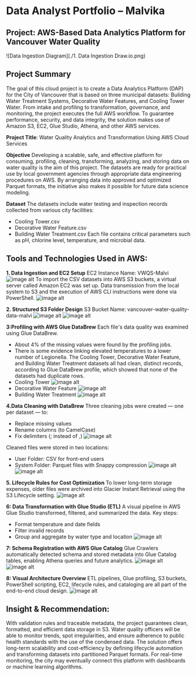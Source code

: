 # Data Analyst Portfolio – Malvika

## Project: AWS-Based Data Analytics Platform for Vancouver Water Quality
![Data Ingestion Diagram](./1. Data Ingestion Draw.io.png)

## Project Summary 
  The goal of this cloud project is to create a Data Analytics Platform (DAP) for the City of Vancouver that is based on three municipal datasets: Building Water Treatment Systems, Decorative Water Features, and Cooling Tower Water.  From intake and profiling to transformation, governance, and monitoring, the project executes the full AWS workflow.  To guarantee performance, security, and data integrity, the solution makes use of Amazon S3, EC2, Glue Studio, Athena, and other AWS services.

**Project Title**: Water Quality Analytics and Transformation Using AWS Cloud Services

**Objective**
Developing a scalable, safe, and effective platform for consuming, profiling, cleaning, transforming, analyzing, and storing data on water quality is the aim of this project.  The datasets are ready for practical use by local government agencies through appropriate data engineering procedures on AWS.  By arranging data into approved and optimized Parquet formats, the initiative also makes it possible for future data science modeling.

**Dataset**
The datasets include water testing and inspection records collected from various city facilities:
- Cooling Tower.csv
- Decorative Water Feature.csv
- Building Water Treatment.csv
Each file contains critical parameters such as pH, chlorine level, temperature, and microbial data.

## Tools and Technologies Used in AWS:
**1. Data Ingestion and EC2 Setup**
EC2 Instance Name: VWQS-Malvi
  ![image alt](https://github.com/Malvika3000/data-analyst-malvika/blob/fae437321d55f217c36db312be16b3ad9b627039/3.EC2.png)
To import the CSV datasets into AWS S3 buckets, a virtual server called Amazon EC2 was set up.  Data transmission from the local system to S3 and the execution of AWS CLI instructions were done via PowerShell.
![image alt](https://github.com/Malvika3000/data-analyst-malvika/blob/2f664b42d6f80b148aea9582483ae9d4c82e4887/4.%20Power%20Shell.png)

**2. Structured S3 Folder Design**
S3 Bucket Name: vancouver-water-quality-data-malvi
![image alt](https://github.com/Malvika3000/data-analyst-malvika/blob/2f664b42d6f80b148aea9582483ae9d4c82e4887/2.%20S3%20ss.png)
![image alt](https://github.com/Malvika3000/data-analyst-malvika/blob/2f664b42d6f80b148aea9582483ae9d4c82e4887/17.%20copy%20and%20paste.png)

**3:Profiling with AWS Glue DataBrew**
Each file's data quality was examined using Glue DataBrew.  
- About 4% of the missing values were found by the profiling jobs.
- There is some evidence linking elevated temperatures to a lower number of Legionella.
The Cooling Tower, Decorative Water Feature, and Building Water Treatment datasets all had clean, distinct records, according to Glue DataBrew profile, which showed that none of the datasets had duplicate rows.
- Cooling Tower
  ![image alt](https://github.com/Malvika3000/data-analyst-malvika/blob/2f664b42d6f80b148aea9582483ae9d4c82e4887/6.%20Data%20profiling.png)
- Decorative Water Feature
  ![image alt](https://github.com/Malvika3000/data-analyst-malvika/blob/2f664b42d6f80b148aea9582483ae9d4c82e4887/7.%20Data%20profiling%20dwf.png)
- Building Water Treatment
  ![image alt](https://github.com/Malvika3000/data-analyst-malvika/blob/2f664b42d6f80b148aea9582483ae9d4c82e4887/8.%20data%20profiling%20bwt.png)

**4.Data Cleaning with DataBrew**
Three cleaning jobs were created — one per dataset — to:
- Replace missing values
- Rename columns (to CamelCase)
- Fix delimiters (; instead of ,)
![image alt](https://github.com/Malvika3000/data-analyst-malvika/blob/2f664b42d6f80b148aea9582483ae9d4c82e4887/9.%20Data%20cleaning%20run%20jobs.png)

Cleaned files were stored in two locations:
- User Folder: CSV for front-end users
- System Folder: Parquet files with Snappy compression
![image alt](https://github.com/Malvika3000/data-analyst-malvika/blob/2f664b42d6f80b148aea9582483ae9d4c82e4887/14.%20report%20ss.png)
![image alt](https://github.com/Malvika3000/data-analyst-malvika/blob/2f664b42d6f80b148aea9582483ae9d4c82e4887/15.%20user%20reprot.png)

**5. Lifecycle Rules for Cost Optimization**
To lower long-term storage expenses, older files were archived into Glacier Instant Retrieval using the S3 Lifecycle setting.
![image alt](https://github.com/Malvika3000/data-analyst-malvika/blob/2f664b42d6f80b148aea9582483ae9d4c82e4887/10.%20S3%20lifecycle%20rules.png)

**6: Data Transformation with Glue Studio (ETL)**
A visual pipeline in AWS Glue Studio transformed, filtered, and summarized the data. Key steps:
- Format temperature and date fields
- Filter invalid records
- Group and aggregate by water type and location
![image alt](https://github.com/Malvika3000/data-analyst-malvika/blob/2f664b42d6f80b148aea9582483ae9d4c82e4887/13.%20visual%20pipeline%20ss.png)

**7: Schema Registration with AWS Glue Catalog**
Glue Crawlers automatically detected schema and stored metadata into Glue Catalog tables, enabling Athena queries and future analytics.
![image alt](https://github.com/Malvika3000/data-analyst-malvika/blob/2f664b42d6f80b148aea9582483ae9d4c82e4887/12.%20crawler.png)
![image alt](https://github.com/Malvika3000/data-analyst-malvika/blob/2f664b42d6f80b148aea9582483ae9d4c82e4887/16.%20table%20ss.png)

**8: Visual Architecture Overview**
ETL pipelines, Glue profiling, S3 buckets, PowerShell scripting, EC2, lifecycle rules, and cataloging are all part of the end-to-end cloud design.
![image alt](https://github.com/Malvika3000/data-analyst-malvika/blob/2f664b42d6f80b148aea9582483ae9d4c82e4887/11.%20draw.io.png)

## Insight & Recommendation:
  With validation rules and traceable metadata, the project guarantees clean, formatted, and efficient data storage in S3.  Water quality officers will be able to monitor trends, spot irregularities, and ensure adherence to public health standards with the use of the condensed data.
  The solution offers long-term scalability and cost-efficiency by defining lifecycle automation and transforming datasets into partitioned Parquet formats.  For real-time monitoring, the city may eventually connect this platform with dashboards or machine learning algorithms.










